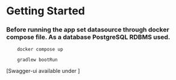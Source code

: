 # Getting Started

### Before running the app set datasource through docker compose file. As a database PostgreSQL RDBMS used.

```shell
    docker compose up
```

```shell
    gradlew bootRun
```

[Swagger-ui available under ]

